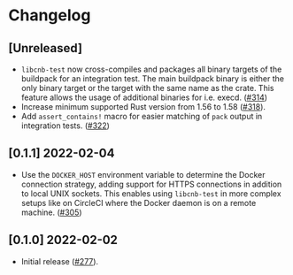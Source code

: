 # Changelog

## [Unreleased]

- `libcnb-test` now cross-compiles and packages all binary targets of the buildpack for an integration test. The main buildpack binary is either the only binary target or the target with the same name as the crate. This feature allows the usage of additional binaries for i.e. execd. ([#314](https://github.com/Malax/libcnb.rs/pull/314))
- Increase minimum supported Rust version from 1.56 to 1.58 ([#318](https://github.com/Malax/libcnb.rs/pull/318)).
- Add `assert_contains!` macro for easier matching of `pack` output in integration tests. ([#322](https://github.com/Malax/libcnb.rs/pull/322))

## [0.1.1] 2022-02-04

- Use the `DOCKER_HOST` environment variable to determine the Docker connection strategy, adding support for HTTPS 
connections in addition to local UNIX sockets. This enables using `libcnb-test` in more complex setups like on CircleCI 
where the Docker daemon is on a remote machine. ([#305](https://github.com/Malax/libcnb.rs/pull/305))

## [0.1.0] 2022-02-02

- Initial release ([#277](https://github.com/Malax/libcnb.rs/pull/277)).
